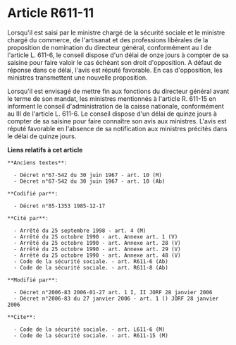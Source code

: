 # Article R611-11

Lorsqu'il est saisi par le ministre chargé de la sécurité sociale et le ministre chargé du commerce, de l'artisanat et des
professions libérales de la proposition de nomination du directeur général, conformément au I de l'article L. 611-6, le
conseil dispose d'un délai de onze jours à compter de sa saisine pour faire valoir le cas échéant son droit d'opposition. A
défaut de réponse dans ce délai, l'avis est réputé favorable. En cas d'opposition, les ministres transmettent une nouvelle
proposition.

Lorsqu'il est envisagé de mettre fin aux fonctions du directeur général avant le terme de son mandat, les ministres
mentionnés à l'article R. 611-15 en informent le conseil d'administration de la caisse nationale, conformément au III de
l'article L. 611-6. Le conseil dispose d'un délai de quinze jours à compter de sa saisine pour faire connaître son avis aux
ministres. L'avis est réputé favorable en l'absence de sa notification aux ministres précités dans le délai de quinze jours.

**Liens relatifs à cet article**

	**Anciens textes**:

	  - Décret n°67-542 du 30 juin 1967 - art. 10 (M)
	  - Décret n°67-542 du 30 juin 1967 - art. 10 (Ab)

	**Codifié par**:

	  - Décret n°85-1353 1985-12-17

	**Cité par**:

	  - Arrêté du 25 septembre 1998 - art. 4 (M)
	  - Arrêté du 25 octobre 1990 - art. Annexe art. 1 (V)
	  - Arrêté du 25 octobre 1990 - art. Annexe art. 28 (V)
	  - Arrêté du 25 octobre 1990 - art. Annexe art. 29 (V)
	  - Arrêté du 25 octobre 1990 - art. Annexe art. 48 (V)
	  - Code de la sécurité sociale. - art. R611-6 (Ab)
	  - Code de la sécurité sociale. - art. R611-8 (Ab)

	**Modifié par**:

	  - Décret n°2006-83 2006-01-27 art. 1 I, II JORF 28 janvier 2006
	  - Décret n°2006-83 du 27 janvier 2006 - art. 1 () JORF 28 janvier 2006

	**Cite**:

	  - Code de la sécurité sociale. - art. L611-6 (M)
	  - Code de la sécurité sociale. - art. R611-15 (M)
